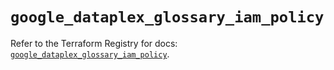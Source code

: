 # `google_dataplex_glossary_iam_policy`

Refer to the Terraform Registry for docs: [`google_dataplex_glossary_iam_policy`](https://registry.terraform.io/providers/hashicorp/google/6.43.0/docs/resources/dataplex_glossary_iam_policy).
